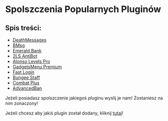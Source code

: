 # Spolszczenia Popularnych Pluginów

## Spis treści:
- [DeathMessages](https://github.com/vBagieta/Minecraft/blob/main/Pluginy/Spolszczenia/spolszczenie-death-messages.md)
- [BMsg](https://github.com/vBagieta/Minecraft/blob/main/Pluginy/Spolszczenia/spolszczenie-bmsg.md)
- [Emerald Bank](https://github.com/vBagieta/Minecraft/blob/main/Pluginy/Spolszczenia/spolszczenie-emerald-bank.md)
- [2LS AntiBot](https://github.com/vBagieta/Minecraft/blob/main/Pluginy/Spolszczenia/spolszczenie-2ls-antibot.md)
- [Alonso Levels Pro](https://github.com/vBagieta/Minecraft/blob/main/Pluginy/Spolszczenia/spolszczenie-alonsolevelspro.md)
- [GadgetsMenu Premium](https://github.com/vBagieta/Minecraft/blob/main/Pluginy/Spolszczenia/spolszczenie-gadgetsmenu-premium.md)
- [Fast Login](https://github.com/vBagieta/Minecraft/blob/main/Pluginy/Spolszczenia/spolszczenie-fastlogin.md)
- [Bungee Staff](https://github.com/vBagieta/Minecraft/blob/main/Pluginy/Spolszczenia/spolszczenie-bungeestaff.md)
- [Combat Plus](https://github.com/vBagieta/Minecraft/blob/main/Pluginy/Spolszczenia/spolszczenie-combatplus.md)
- [AdvancedBan](https://github.com/vBagieta/CatCode-DOCS/blob/main/Pluginy/Spolszczenia/spolszczenie_advancedban.md)

Jeżeli posiadasz spolszczenie jakiegoś pluginu wyslij je nam! Zostaniesz na nim zonaczony!

Jeżeli chcesz aby jakiś plugin został dodany, kliknij [tutaj](https://github.com/vBagieta/Minecraft/issues)!
